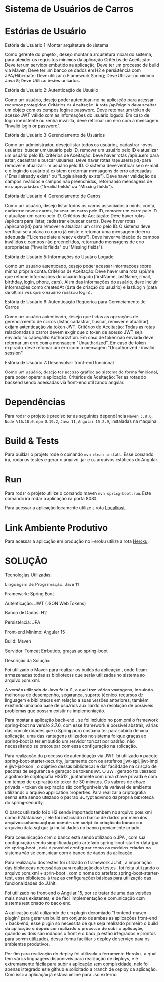 # Sistema de Usuários de Carros

# Estórias de Usuário

Estória de Usuário 1: Montar arquitetura do sistema

Como gerente do projeto , desejo montar a arquitetura inicial do sistema, para atender os requisitos mínimos da aplicação
Critérios de Aceitação: 
Deve ter um servidor embutido na aplicação;
Deve ter um processo de build via Maven;
Deve ter um banco de dados em H2 e persistência com JPA/Hibernate;
Deve utilizar o Framework Spring;
Deve Utilizar no mínimo Java 8;
Deve Utilizar testes unitários.

Estória de Usuário 2: Autenticação de Usuário

Como um usuário, desejo poder autenticar-me na aplicação para acessar recursos protegidos.
Critérios de Aceitação:
A rota /api/signin deve aceitar um objeto com os campos login e password.
Deve retornar um token de acesso JWT válido com as informações do usuário logado.
Em caso de login inexistente ou senha inválida, deve retornar um erro com a mensagem "Invalid login or password".

Estória de Usuário 3: Gerenciamento de Usuários

Como um administrador, desejo listar todos os usuários, cadastrar novos usuários, buscar um usuário pelo ID, remover um usuário pelo ID e atualizar um usuário pelo ID.
Critérios de Aceitação:
Deve haver rotas /api/users para listar, cadastrar e buscar usuários.
Deve haver rotas /api/users/{id} para remover e atualizar um usuário pelo ID.
O sistema deve verificar se o e-mail e o login do usuário já existem e retornar mensagens de erro adequadas ("Email already exists" ou "Login already exists").
Deve haver validação de campos inválidos e campos não preenchidos, retornando mensagens de erro apropriadas ("Invalid fields" ou "Missing fields").

Estória de Usuário 4: Gerenciamento de Carros

Como um usuário, desejo listar todos os carros associados à minha conta, cadastrar novos carros, buscar um carro pelo ID, remover um carro pelo ID e atualizar um carro pelo ID.
Critérios de Aceitação:
Deve haver rotas /api/cars para listar, cadastrar e buscar carros.
Deve haver rotas /api/cars/{id} para remover e atualizar um carro pelo ID.
O sistema deve verificar se a placa do carro já existe e retornar uma mensagem de erro adequada ("License plate already exists").
Deve haver validação de campos inválidos e campos não preenchidos, retornando mensagens de erro apropriadas ("Invalid fields" ou "Missing fields").

Estória de Usuário 5: Informações do Usuário Logado

Como um usuário autenticado, desejo poder acessar informações sobre minha própria conta.
Critérios de Aceitação:
Deve haver uma rota /api/me que retorne informações do usuário logado (firstName, lastName, email, birthday, login, phone, cars).
Além das informações do usuário, deve incluir informações como createdAt (data de criação do usuário) e lastLogin (data da última vez que o usuário realizou login).

Estória de Usuário 6: Autenticação Requerida para Gerenciamento de Carros

Como um usuário autenticado, desejo que todas as operações de gerenciamento de carros (listar, cadastrar, buscar, remover e atualizar) exijam autenticação via token JWT.
Critérios de Aceitação:
Todas as rotas relacionadas a carros devem exigir que o token de acesso JWT seja enviado no cabeçalho Authorization.
Em caso de token não enviado deve retornar um erro com a mensagem "Unauthorized".
Em caso de token expirado, deve retornar um erro com a mensagem "Unauthorized - invalid session".

Estória de Usuário 7: Desenvolver front-end funcional

Como um usuário, desejo ter acesso gráfico ao sistema de forma funcional, para poder operar a aplicação.
Critérios de Aceitação:
Ter as rotas do backend sendo acessadas via front-end utilizando angular.

# Dependências
Para rodar o projeto é preciso ter as seguintes dependência `Maven 3.8.6`, `Node V16.18.0`, `npm 8.19.2`, `Java 11`, `Angular 15.2.9`, instaladas na máquina.

# Build & Tests
Para buildar o projeto rode o comando `mvn clean install`. Esse comando irá, rodar os testes e gerar o arquivo .jar e os arquivos estáticos do Angular.

# Run 
Para rodar o projeto utilize o comando maven `mvn spring-boot:run`. Este comando irá rodar a aplicação na porta 8080. 

Para acessar a aplicação locamente utilize a rota [Localhost](http://localhost:8080).

# Link Ambiente Produtivo
Para acessar a aplicação em produção no Heroku utilize a rota [Heroku](https://car-user-system-f28ddd209084.herokuapp.com/).



# SOLUÇÃO
Tecnologias Utilizadas:

Linguagem de Programação: Java 11

Framework: Spring Boot

Autenticação: JWT (JSON Web Tokens)

Banco de Dados: H2

Persistência: JPA

Front-end Mínimo: Angular 15

Build: Maven

Servidor: Tomcat Embutido, graças ao spring-boot

Descrição da Solução:

Foi utilizado o Maven para realizar os builds da aplicação , onde ficam armazenadas todas as bibliotecas que serão utilizadas no sistema no arquivo pom.xml.

A versão utilizada do Java foi a 11, o qual traz várias vantagens, incluindo melhorias de desempenho, segurança, suporte técnico, recursos de linguagem e bibliotecas em relação a suas versões anteriores, também existindo uma boa base de usuários auxiliando na resolução de possíveis problemas que possam existir na implementação.

Para montar a aplicação back-end , se foi incluído no pom.xml o framework spring-boot na versão 2.7.6, com esse framework é possível abstrair, várias das complexidades que o Spring puro costuma ter para subida de uma aplicação, uma das vantagens utilizados no sistema foi que graças ao spring-boot ja ter embutido um servidor tomcat por padrão, não necessitando se precoupar com essa configuração na aplicação. 

Para realização do processo de autenticação via JWT foi utilizado o pacote spring-boot-starter-security, juntamente com os artefatos jjwt-api, jjwt-impl e jjwt-jackson , o objetivo dessas bibliotecas é dar facilidade na criação de pacotes de segurança e geração de tokens jwt. O JWT gerado foi utilizado algoitmo de criptografia HS512 , juntamnete com uma chave privada e com um tempo de expiração do token de 30 minutos. Os valores de chave privada + token de expiração são configuráveis via variável de ambiente utilizando o arquivo application.properties. Para realizar a criptografia senha está sendo utilizado o padrão BCrypt advindo da própria biblioteca do spring-security.

O banco utilizado foi o H2 sendo importado também no arquivo pom.xml como.h2database , nele foi instaciado o banco de dados por meio dos arquivos schema.sql que contém um script de criação do banco e o arquvivo data.sql que já inclui dados no banco previamente criado.

Para comunicação com o banco está sendo utilizado o JPA , com sua configuração sendo simplificada pelo artefado spring-boot-starter-data-jpa do spring-boot , nele é possível configurar como os modelos criados no sistema vão se comunicar com o banco de dados da aplicação.

Para realização dos testes foi utilizado o framework JUnit , a importação das bibliotecas necessárias para realização dos testes , foi feita utilizando o arquivo pom.xml + sprin-boot , com o nome do artefato spring-boot-starter-test, essa biblioteca já traz as configurações básicas para utilização das funcionalidades do JUnit.

Foi utilizado no front-end o Angular 15, por se tratar de uma das versões mais novas existentes, e de fácil implementação e comunicação com sistema rest criado no back-end.

A aplicação está utilizando de um plugin denomiado "frontend-maven-plugin" para gerar um build em conjunto de ambas as aplicações front-end + back-end, esse plugin só necessita de que seja realizado primeiro o build da aplicação e depois ser realizado o processo de subir a aplicação, quando os dois são rodados o front e o back já estão integrados e prontos para serem utilizados, dessa forma facilitar o deploy do serviço para os ambientes produtivos.

Por fim para realização do deploy foi utilizada a ferramente Heroku , a qual tem várias linguagens disponíveis para realização de deploys, e é extremamente fácila para subir a aplicação  sem complexidade, nele foi apenas integrado este github e solicitado a branch de deploy da aplicação. Com isso a aplicação já estava online para uso externo.


